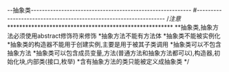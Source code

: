--抽象类----------------------------------------------------------
#------------------------------------------------------------------
/*注意********************************************************
**抽象类,抽象方法必须使用abstract修饰符来修饰
*抽象方法不能有方法体
*抽象类不能被实例化
*抽象类的构造器不能用于创建实例,主要是用于被其子类调用
*抽象类可以不包含抽象方法
*抽象类可以包含成员变量,方法(普通方法和抽象方法都可以),构造器,初始化块,内部类(接口,枚举)
*含有抽象方法的类只能被定义成抽象类
*/
